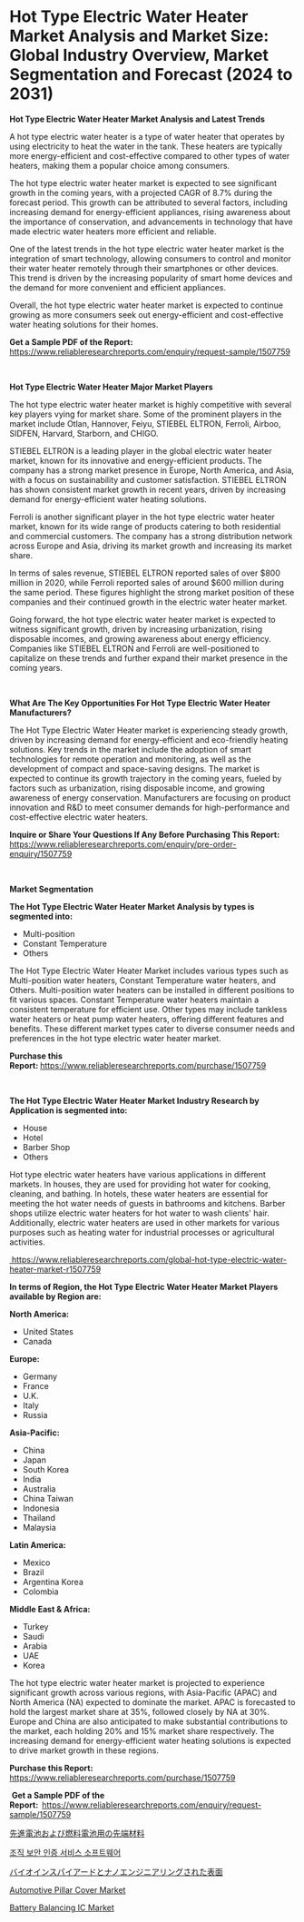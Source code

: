 <p><h1>Hot Type Electric Water Heater Market Analysis and Market Size: Global Industry Overview, Market Segmentation and Forecast (2024 to 2031)</h1></p><p><strong>Hot Type Electric Water Heater Market Analysis and Latest Trends</strong></p>
<p><p>A hot type electric water heater is a type of water heater that operates by using electricity to heat the water in the tank. These heaters are typically more energy-efficient and cost-effective compared to other types of water heaters, making them a popular choice among consumers.</p><p>The hot type electric water heater market is expected to see significant growth in the coming years, with a projected CAGR of 8.7% during the forecast period. This growth can be attributed to several factors, including increasing demand for energy-efficient appliances, rising awareness about the importance of conservation, and advancements in technology that have made electric water heaters more efficient and reliable.</p><p>One of the latest trends in the hot type electric water heater market is the integration of smart technology, allowing consumers to control and monitor their water heater remotely through their smartphones or other devices. This trend is driven by the increasing popularity of smart home devices and the demand for more convenient and efficient appliances.</p><p>Overall, the hot type electric water heater market is expected to continue growing as more consumers seek out energy-efficient and cost-effective water heating solutions for their homes.</p></p>
<p><strong>Get a Sample PDF of the Report:&nbsp;</strong> <a href="https://www.reliableresearchreports.com/enquiry/request-sample/1507759">https://www.reliableresearchreports.com/enquiry/request-sample/1507759</a></p>
<p>&nbsp;</p>
<p><strong>Hot Type Electric Water Heater Major Market Players</strong></p>
<p><p>The hot type electric water heater market is highly competitive with several key players vying for market share. Some of the prominent players in the market include Otlan, Hannover, Feiyu, STIEBEL ELTRON, Ferroli, Airboo, SIDFEN, Harvard, Starborn, and CHIGO.</p><p>STIEBEL ELTRON is a leading player in the global electric water heater market, known for its innovative and energy-efficient products. The company has a strong market presence in Europe, North America, and Asia, with a focus on sustainability and customer satisfaction. STIEBEL ELTRON has shown consistent market growth in recent years, driven by increasing demand for energy-efficient water heating solutions.</p><p>Ferroli is another significant player in the hot type electric water heater market, known for its wide range of products catering to both residential and commercial customers. The company has a strong distribution network across Europe and Asia, driving its market growth and increasing its market share.</p><p>In terms of sales revenue, STIEBEL ELTRON reported sales of over $800 million in 2020, while Ferroli reported sales of around $600 million during the same period. These figures highlight the strong market position of these companies and their continued growth in the electric water heater market.</p><p>Going forward, the hot type electric water heater market is expected to witness significant growth, driven by increasing urbanization, rising disposable incomes, and growing awareness about energy efficiency. Companies like STIEBEL ELTRON and Ferroli are well-positioned to capitalize on these trends and further expand their market presence in the coming years.</p></p>
<p>&nbsp;</p>
<p><strong>What Are The Key Opportunities For Hot Type Electric Water Heater Manufacturers?</strong></p>
<p><p>The Hot Type Electric Water Heater market is experiencing steady growth, driven by increasing demand for energy-efficient and eco-friendly heating solutions. Key trends in the market include the adoption of smart technologies for remote operation and monitoring, as well as the development of compact and space-saving designs. The market is expected to continue its growth trajectory in the coming years, fueled by factors such as urbanization, rising disposable income, and growing awareness of energy conservation. Manufacturers are focusing on product innovation and R&D to meet consumer demands for high-performance and cost-effective electric water heaters.</p></p>
<p><strong>Inquire or Share Your Questions If Any Before Purchasing This Report:</strong> <a href="https://www.reliableresearchreports.com/enquiry/pre-order-enquiry/1507759">https://www.reliableresearchreports.com/enquiry/pre-order-enquiry/1507759</a></p>
<p>&nbsp;</p>
<p><strong>Market Segmentation</strong></p>
<p><strong>The Hot Type Electric Water Heater Market Analysis by types is segmented into:</strong></p>
<p><ul><li>Multi-position</li><li>Constant Temperature</li><li>Others</li></ul></p>
<p><p>The Hot Type Electric Water Heater Market includes various types such as Multi-position water heaters, Constant Temperature water heaters, and Others. Multi-position water heaters can be installed in different positions to fit various spaces. Constant Temperature water heaters maintain a consistent temperature for efficient use. Other types may include tankless water heaters or heat pump water heaters, offering different features and benefits. These different market types cater to diverse consumer needs and preferences in the hot type electric water heater market.</p></p>
<p><strong>Purchase this Report:&nbsp;</strong><a href="https://www.reliableresearchreports.com/purchase/1507759">https://www.reliableresearchreports.com/purchase/1507759</a></p>
<p>&nbsp;</p>
<p><strong>The Hot Type Electric Water Heater Market Industry Research by Application is segmented into:</strong></p>
<p><ul><li>House</li><li>Hotel</li><li>Barber Shop</li><li>Others</li></ul></p>
<p><p>Hot type electric water heaters have various applications in different markets. In houses, they are used for providing hot water for cooking, cleaning, and bathing. In hotels, these water heaters are essential for meeting the hot water needs of guests in bathrooms and kitchens. Barber shops utilize electric water heaters for hot water to wash clients' hair. Additionally, electric water heaters are used in other markets for various purposes such as heating water for industrial processes or agricultural activities.</p></p>
<p><a href="https://www.reliableresearchreports.com/global-hot-type-electric-water-heater-market-r1507759">&nbsp;https://www.reliableresearchreports.com/global-hot-type-electric-water-heater-market-r1507759</a></p>
<p><strong>In terms of Region, the Hot Type Electric Water Heater Market Players available by Region are:</strong></p>
<p>
    <p> <strong> North America: </strong>
        <ul>
            <li>United States</li>
            <li>Canada</li>
        </ul>
        </p> 
    <p> <strong> Europe: </strong>
        <ul>
            <li>Germany</li>
            <li>France</li>
            <li>U.K.</li>
            <li>Italy</li>
            <li>Russia</li>
        </ul>
        </p> 
    <p> <strong> Asia-Pacific: </strong>
        <ul>
            <li>China</li>
            <li>Japan</li>
            <li>South Korea</li>
            <li>India</li>
            <li>Australia</li>
            <li>China Taiwan</li>
            <li>Indonesia</li>
            <li>Thailand</li>
            <li>Malaysia</li>
        </ul>
        </p> 
    <p> <strong> Latin America: </strong>
        <ul>
            <li>Mexico</li>
            <li>Brazil</li>
            <li>Argentina Korea</li>
            <li>Colombia</li>
        </ul>
        </p> 
    <p> <strong> Middle East & Africa: </strong>
        <ul>
            <li>Turkey</li>
            <li>Saudi</li>
            <li>Arabia</li>
            <li>UAE</li>
            <li>Korea</li>
        </ul>
    </p>
    </p>
<p><p>The hot type electric water heater market is projected to experience significant growth across various regions, with Asia-Pacific (APAC) and North America (NA) expected to dominate the market. APAC is forecasted to hold the largest market share at 35%, followed closely by NA at 30%. Europe and China are also anticipated to make substantial contributions to the market, each holding 20% and 15% market share respectively. The increasing demand for energy-efficient water heating solutions is expected to drive market growth in these regions.</p></p>
<p><strong>Purchase this Report: </strong><a href="https://www.reliableresearchreports.com/purchase/1507759">https://www.reliableresearchreports.com/purchase/1507759</a></p>
<p>&nbsp;<strong>Get a Sample PDF of the Report:&nbsp;&nbsp;</strong><a href="https://www.reliableresearchreports.com/enquiry/request-sample/1507759">https://www.reliableresearchreports.com/enquiry/request-sample/1507759</a></p>
<p><strong></strong></p>
<p><p><a href="https://github.com/Andrewones2023/Market-Research-Report-List-1/blob/main/876451893314.md">先進電池および燃料電池用の先端材料</a></p><p><a href="https://github.com/admichael111/Market-Research-Report-List-1/blob/main/955209783131.md">조직 보안 인증 서비스 소프트웨어</a></p><p><a href="https://github.com/ChloeConn27/Market-Research-Report-List-1/blob/main/632434093315.md">バイオインスパイアードとナノエンジニアリングされた表面</a></p><p><a href="https://github.com/LiamDavis60/Market-Research-Report-List-1/blob/main/automotive-pillar-cover-market.md">Automotive Pillar Cover Market</a></p><p><a href="https://issuu.com/reportprime-2/docs/battery-balancing-ic-market-size-2030.pptx">Battery Balancing IC Market</a></p></p>